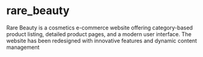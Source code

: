 # rare_beauty
Rare Beauty is a cosmetics e-commerce website offering category-based product listing, detailed product pages, and a modern user interface. The website has been redesigned with innovative features and dynamic content management
